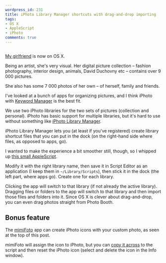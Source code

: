```yaml
---
wordpress_id: 231
title: iPhoto Library Manager shortcuts with drag-and-drop importing
tags:
- OS X
- AppleScript
- iPhoto
comments: true
---
```

<p class="center"><img src="/uploads/iphoto-libraries.png" alt="" class="bordered" /></a></p>

<a href="http://johannaost.com">My girlfriend</a> is now on OS X.

Being an artist, she's very visual. Her digital picture collection – fashion photography, interior design, animals, David Duchovny etc – contains over 9 000 pictures.

She also has some 7 000 photos of her own – of herself, family and friends.

I've looked at a bunch of apps for organizing pictures, and I think iPhoto with <a href="http://www.bullstorm.se/KeywordManager.php">Keyword Manager</a> is the best fit.

We use two iPhoto libraries for the two sets of pictures (collection and personal). iPhoto has basic support for multiple libraries, but it's hard to use without something like <a href="http://www.fatcatsoftware.com/iplm/">iPhoto Library Manager</a>.

iPhoto Library Manager lets you (at least if you've registered) create library shortcut files that you can put in the dock (on the right-hand side where files, as opposed to apps, go).

I wanted to make the experience a bit smoother still, though, so I whipped up <a href="http://pastie.textmate.org/202713">this small AppleScript</a>.

Modify it with the right library name, then save it in Script Editor as an application (I keep them in <code>~/Library/Scripts</code>), then stick it in the dock (the left part, where apps go). Create one for each library.

Clicking the app will switch to that library (if not already the active library). Dragging files or folders to the app will switch to that library and then import those files and folders into it. Since OS X is clever about drag-and-drop, you can even drag photos straight from Photo Booth.

## Bonus feature

The <a href="http://softbend.free.fr/mimifoto/index.html">mimiFoto</a> app can create iPhoto icons with your custom photo, as seen at the top of this post.

mimiFoto will assign the icon to iPhoto, but you can <a href="http://docs.info.apple.com/article.html?artnum=304735">copy it across</a> to the script and then reset the iPhoto icon (select and delete the icon in the Info window).
